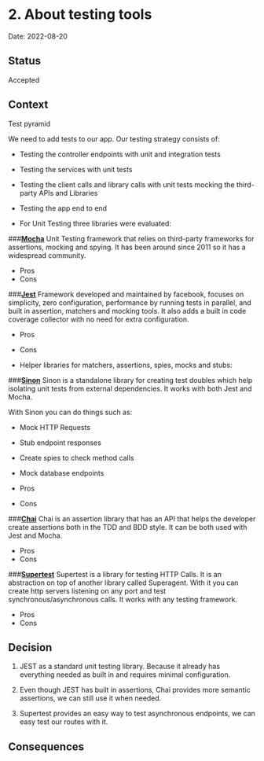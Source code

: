# 2. About testing tools

Date: 2022-08-20

## Status

Accepted

## Context
Test pyramid

We need to add tests to our app. Our testing strategy consists of:
- Testing the controller endpoints with unit and integration tests
- Testing the services with unit tests
- Testing the client calls and library calls with unit tests mocking the third-party APIs and Libraries
- Testing the app end to end

- For Unit Testing three libraries were evaluated:

###**[Mocha](https://mochajs.org/)**
Unit Testing framework that relies on third-party frameworks for
assertions, mocking and spying. It has been around since 2011 so it
has a widespread community.

- Pros
- Cons

###**[Jest](https://jestjs.io)**
Framework developed and maintained by facebook, focuses on simplicity,
zero configuration, performance by running tests in parallel, and built
in assertion, matchers and mocking tools. It also adds a built in code coverage
collector with no need for extra configuration.

- Pros
- Cons

- Helper libraries for matchers, assertions, spies, mocks and stubs:

###**[Sinon](https://sinonjs.org/)**
Sinon is a standalone library for creating test doubles which
help isolating unit tests from external dependencies. It works
with both Jest and Mocha. 

With Sinon you can do things such as:
- Mock HTTP Requests 
- Stub endpoint responses
- Create spies to check method calls
- Mock database endpoints

- Pros
- Cons

###**[Chai](https://www.chaijs.com/)**
Chai is an assertion library that has an API that
helps the developer create assertions both in the TDD
and BDD style. It can be both used with Jest and Mocha.

- Pros
- Cons

###**[Supertest](https://github.com/visionmedia/supertest)**
Supertest is a library for testing HTTP Calls. It is an abstraction
on top of another library called Superagent. With it you can create
http servers listening on any port and test synchronous/asynchronous
calls. It works with any testing framework.

- Pros
- Cons

## Decision

1. JEST as a standard unit testing library. Because it already
has everything needed as built in and requires minimal configuration. 

2. Even though JEST has built in assertions, Chai provides more semantic
assertions, we can still use it when needed. 

3. Supertest provides an easy way to test asynchronous endpoints, we can
easy test our routes with it.

## Consequences
